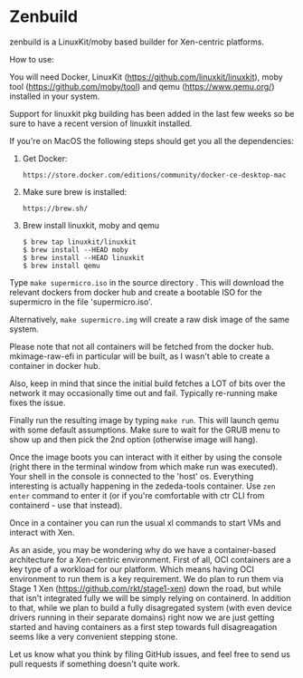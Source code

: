 # Zenbuild

zenbuild is a LinuxKit/moby based builder for Xen-centric platforms.

How to use:

You will need Docker, LinuxKit (https://github.com/linuxkit/linuxkit),
moby tool (https://github.com/moby/tool) and qemu (https://www.qemu.org/)
installed in your system.

Support for linuxkit pkg building has been added in the last few weeks
so be sure to have a recent version of linuxkit installed.

If you're on MacOS the following steps should get you all the dependencies:
   1. Get Docker:
      ```
      https://store.docker.com/editions/community/docker-ce-desktop-mac
      ```
   2. Make sure brew is installed:
      ```
      https://brew.sh/
      ```
   3. Brew install linuxkit, moby and qemu
      ```
      $ brew tap linuxkit/linuxkit
      $ brew install --HEAD moby
      $ brew install --HEAD linuxkit
      $ brew install qemu
      ```

Type `make supermicro.iso` in the source directory . This will
download the relevant dockers from docker hub and create a bootable
ISO for the supermicro in the file 'supermicro.iso'.

Alternatively, `make supermicro.img` will create a raw disk image of
the same system.

Please note that not all containers will be fetched from the docker
hub. mkimage-raw-efi in particular will be built, as I wasn't able to
create a container in docker hub.

Also, keep in mind that since the initial build fetches a LOT of bits
over the network it may occasionally time out and fail. Typically
re-running make fixes the issue.

Finally run the resulting image by typing `make run`. This will launch
qemu with some default assumptions. Make sure to wait for the GRUB menu
to show up and then pick the 2nd option (otherwise image will hang).

Once the image boots you can interact with it either by using the console
(right there in the terminal window from which make run was executed).
Your shell in the console is connected to the 'host' os. Everything
interesting is actually happening in the zededa-tools container. Use
`zen enter` command to enter it (or if you're comfortable with ctr CLI
from containerd - use that instead).

Once in a container you can run the usual xl commands to start VMs and
interact with Xen.

As an aside, you may be wondering why do we have a container-based
architecture for a Xen-centric environment. First of all, OCI containers
are a key type of a workload for our platform. Which means having
OCI environment to run them is a key requirement. We do plan to run them
via Stage 1 Xen (https://github.com/rkt/stage1-xen) down the road, but 
while that isn't integrated fully we will be simply relying on containerd.
In addition to that, while we plan to build a fully disagregated system 
(with even device drivers running in their separate domains) right now
we are just getting started and having containers as a first step towards
full disagreagation seems like a very convenient stepping stone. 

Let us know what you think by filing GitHub issues, and feel free to 
send us pull requests if something doesn't quite work.
